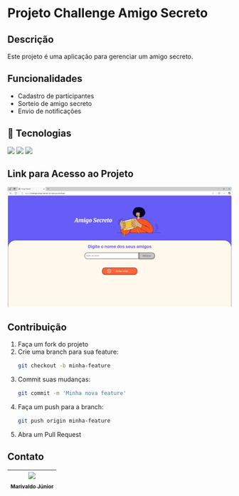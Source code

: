 # Projeto Challenge Amigo Secreto

## Descrição
Este projeto é uma aplicação para gerenciar um amigo secreto.

## Funcionalidades
- Cadastro de participantes
- Sorteio de amigo secreto
- Envio de notificações


## 🚀 Tecnologias
<div>
  <img src="https://img.shields.io/badge/HTML-239120?style=for-the-badge&logo=html5&logoColor=white">
  <img src="https://img.shields.io/badge/CSS-239120?&style=for-the-badge&logo=css3&logoColor=white">
  <img src="https://img.shields.io/badge/JavaScript-F7DF1E?style=for-the-badge&logo=javascript&logoColor=black">
</div>

## Link para Acesso ao Projeto

<div>
    <div>
        <a href="https://challenge-amigo-secreto-pt-main-psi.vercel.app/">
            <img src="assets/Captura-sistema.png" alt="Captura do sistema">
        </a>
    </div>
</div>

## Contribuição
1. Faça um fork do projeto
2. Crie uma branch para sua feature:
    ```bash
    git checkout -b minha-feature
    ```
3. Commit suas mudanças:
    ```bash
    git commit -m 'Minha nova feature'
    ```
4. Faça um push para a branch:
    ```bash
    git push origin minha-feature
    ```
5. Abra um Pull Request

## Contato

| [<img loading="lazy" src="https://avatars.githubusercontent.com/u/7611162?v=4" width=115><br><sub>Marivaldo Júnior</sub>](https://github.com/marivajsj) |
| :---: |